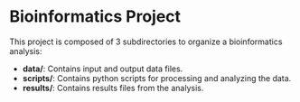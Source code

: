 # Bioinformatics Project
This project is composed of 3 subdirectories to organize a bioinformatics analysis:
- **data/**: Contains input and output data files.
- **scripts/**: Contains python scripts for processing and analyzing the data.
- **results/**: Contains results files from the analysis.
